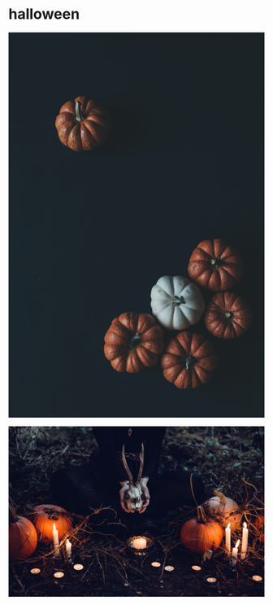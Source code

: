 # halloween

<a href="scott-webb-sEX6PAx4lGs-unsplash.jpg"><img alt="scott-webb-sEX6PAx4lGs-unsplash" src="scott-webb-sEX6PAx4lGs-unsplash.jpg"></a>

<a href="freestocks-y_dCjaRWthY-unsplash.jpg"><img alt="freestocks-y_dCjaRWthY-unsplash" src="freestocks-y_dCjaRWthY-unsplash.jpg"></a>


